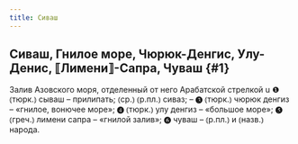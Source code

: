 ```yaml
---
title: Сиваш
---
```

## Сиваш, Гнилое море, Чюрюк-Денгис, Улу-Денис, ⟦Лимени⟧-Сапра, Чуваш {#1}

Залив Азовского моря, отделенный от него Арабатской стрелкой u ❶ ⦅тюрк.⦆ сываш – прилипать; ⦅ср.⦆ ⦅р.пл.⦆ сиваз; – ❸ ⦅тюрк.⦆ чюрюк денгиз – «гнилое, вонючее море»; ❹ ⦅тюрк.⦆ улу денгиз – «большое море»; ❺ ⦅греч.⦆ лимени сапра – «гнилой залив»; ❻ чуваш – ⦅р.пл.⦆ и ⦅назв.⦆ народа.
